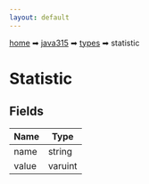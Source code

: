 ```yaml
---
layout: default
---
```


[home](/) ➡ [java315](/protocol/java315) ➡ [types](/protocol/java315/types) ➡ statistic

# Statistic

## Fields

Name | Type
---|---
name | string
value | varuint

